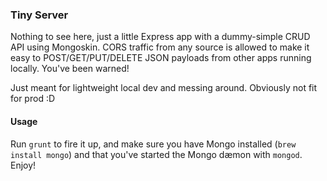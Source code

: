 ### Tiny Server
Nothing to see here, just a little Express app with a dummy-simple CRUD API using Mongoskin. CORS traffic from any source is allowed to make it easy to POST/GET/PUT/DELETE JSON payloads from other apps running locally. You've been warned!

Just meant for lightweight local dev and messing around. Obviously not fit for prod :D

#### Usage
Run `grunt` to fire it up, and make sure you have Mongo installed (`brew install mongo`) and that you've started the Mongo dæmon with `mongod`. Enjoy! 

